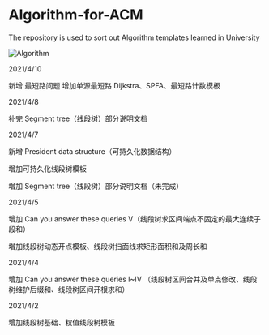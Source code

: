 # Algorithm-for-ACM
The repository is used to sort out Algorithm templates learned in University

![Algorithm](https://user-images.githubusercontent.com/61652923/113318665-42ef4100-9343-11eb-8705-bf9ff77ccb03.png)

2021/4/10

新增 最短路问题
增加单源最短路 Dijkstra、SPFA、最短路计数模板

2021/4/8

补完 Segment tree（线段树）部分说明文档

2021/4/7

新增 President data structure（可持久化数据结构）

增加可持久化线段树模板

增加 Segment tree（线段树）部分说明文档（未完成）

2021/4/5

增加 Can you answer these queries V（线段树求区间端点不固定的最大连续子段和）

增加线段树动态开点模板、线段树扫面线求矩形面积和及周长和

2021/4/4

增加 Can you answer these queries I~IV
（线段树区间合并及单点修改、线段树维护后缀和、线段树区间开根求和）

2021/4/2

增加线段树基础、权值线段树模板






